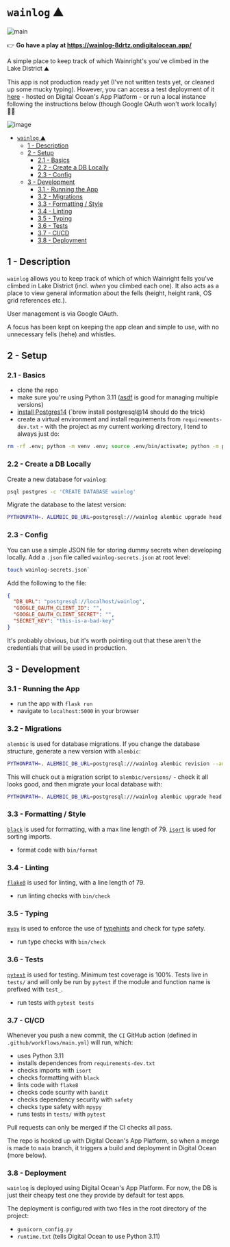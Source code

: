 # `wainlog` ⛰

![main](https://github.com/figchutney/wainlog/actions/workflows/main.yml/badge.svg)

👉 **Go have a play at https://wainlog-8drtz.ondigitalocean.app/**

A simple place to keep track of which Wainright's you've climbed in the Lake District ⛰

This app is not production ready yet (I've not written tests yet, or cleaned up some mucky typing). However, you can access a test deployment of it [here](https://wainlog-8drtz.ondigitalocean.app/) - hosted on Digital Ocean's App Platform - or run a local instance following the instructions below (though Google OAuth won't work locally) 🤸‍♀️

![image](https://github.com/figchutney/wainlog/assets/52138939/639f85c1-0faa-4f4e-bd4f-82eb37aff4d0)

- [`wainlog` ⛰](#wainlog-)
  - [1 - Description](#1---description)
  - [2 - Setup](#2---setup)
    - [2.1 - Basics](#21---basics)
    - [2.2 - Create a DB Locally](#22---create-a-db-locally)
    - [2.3 - Config](#23---config)
  - [3 - Development](#3---development)
    - [3.1 - Running the App](#31---running-the-app)
    - [3.2 - Migrations](#32---migrations)
    - [3.3 - Formatting / Style](#33---formatting--style)
    - [3.4 - Linting](#34---linting)
    - [3.5 - Typing](#35---typing)
    - [3.6 - Tests](#36---tests)
    - [3.7 - CI/CD](#37---cicd)
    - [3.8 - Deployment](#38---deployment)

## 1 - Description

`wainlog` allows you to keep track of which of which Wainright fells you've climbed in Lake District (incl. *when* you climbed each one). It also acts as a place to view general information about the fells (height, height rank, OS grid references etc.).

User management is via Google OAuth.

A focus has been kept on keeping the app clean and simple to use, with no unnecessary fells (hehe) and whistles.

## 2 - Setup

### 2.1 - Basics

- clone the repo
- make sure you're using Python 3.11 ([asdf](https://asdf-vm.com/#/) is good for managing multiple versions)
- [install Postgres14](https://formulae.brew.sh/formula/postgresql@14) (`brew install postgresql@14 should do the trick)
- create a virtual environment and install requirements from `requirements-dev.txt` - with the project as my current working directory, I tend to always just do:

```zsh
rm -rf .env; python -m venv .env; source .env/bin/activate; python -m pip install -U pip; python -m pip install -r requirements-dev.txt;
```

### 2.2 - Create a DB Locally

Create a new database for `wainlog`:

```zsh
psql postgres -c 'CREATE DATABASE wainlog'
```

Migrate the database to the latest version:

```zsh
PYTHONPATH=. ALEMBIC_DB_URL=postgresql:///wainlog alembic upgrade head
```

### 2.3 - Config

You can use a simple JSON file for storing dummy secrets when developing locally. Add a `.json` file called `wainlog-secrets.json` at root level:

```zsh
touch wainlog-secrets.json`
```

Add the following to the file:

```json
{   
  "DB_URL": "postgresql://localhost/wainlog",
  "GOOGLE_OAUTH_CLIENT_ID": "",
  "GOOGLE_OAUTH_CLIENT_SECRET": "",
  "SECRET_KEY": "this-is-a-bad-key"
}
```

It's probably obvious, but it's worth pointing out that these aren't the credentials that will be used in production.

## 3 - Development

### 3.1 - Running the App

- run the app with `flask run`
- navigate to `localhost:5000` in your browser

### 3.2 - Migrations

`alembic` is used for database migrations. If you change the database structure, generate a new version with `alembic`:

```zsh
PYTHONPATH=. ALEMBIC_DB_URL=postgresql:///wainlog alembic revision --autogenerate -m 'some boring short description'
```

This will chuck out a migration script to `alembic/versions/` - check it all looks good, and then migrate your local database with:

```zsh
PYTHONPATH=. ALEMBIC_DB_URL=postgresql:///wainlog alembic upgrade head
```

### 3.3 - Formatting / Style

[`black`](https://github.com/psf/black) is used for formatting, with a max line length of 79. [`isort`](https://pycqa.github.io/isort/) is used for sorting imports.

- format code with `bin/format`

### 3.4 - Linting

[`flake8`](https://flake8.pycqa.org/en/latest/) is used for linting, with a line length of 79.

- run linting checks with `bin/check`

### 3.5 - Typing

[`mypy`](http://mypy-lang.org/) is used to enforce the use of [typehints](https://www.python.org/dev/peps/pep-0484/) and check for type safety.

- run type checks with `bin/check`

### 3.6 - Tests

[`pytest`](https://docs.pytest.org/en/stable/index.html) is used for testing. Minimum test coverage is 100%. Tests live in `tests/` and will only be run by `pytest` if the module and function name is prefixed with `test_`. 

- run tests with `pytest tests`

### 3.7 - CI/CD

Whenever you push a new commit, the `CI` GitHub action (defined in `.github/workflows/main.yml`) will run, which:

- uses Python 3.11
- installs dependences from `requirements-dev.txt`
- checks imports with `isort`
- checks formatting with `black`
- lints code with `flake8`
- checks code scurity with `bandit`
- checks dependency security with `safety`
- checks type safety with `mpypy`
- runs tests in `tests/` with `pytest`

Pull requests can only be merged if the CI checks all pass.

The repo is hooked up with Digital Ocean's App Platform, so when a merge is made to `main` branch, it triggers a build and deployment in Digital Ocean (more below).

### 3.8 - Deployment

`wainlog` is deployed using Digital Ocean's App Platform. For now, the DB is just their cheapy test one they provide by default for test apps.

The deployment is configured with two files in the root directory of the project:

- `gunicorn_config.py`
- `runtime.txt` (tells Digital Ocean to use Python 3.11)
